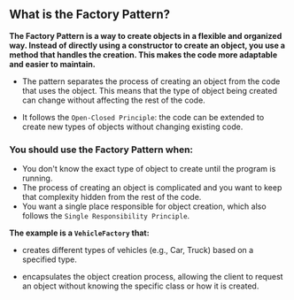 ## What is the Factory Pattern?

**The Factory Pattern is a way to create objects in a flexible and organized way. Instead of directly using a constructor to create an object, you use a method that handles the creation. This makes the code more adaptable and easier to maintain.** 

* The pattern separates the process of creating an object from the code that uses the object. This means that the type of object being created can change without affecting the rest of the code.

* It follows the `Open-Closed Principle`: the code can be extended to create new types of objects without changing existing code.

### You should use the Factory Pattern when:

* You don't know the exact type of object to create until the program is running.
* The process of creating an object is complicated and you want to keep that complexity hidden from the rest of the code.
* You want a single place responsible for object creation, which also follows the `Single Responsibility Principle`.

**The example is a `VehicleFactory` that:**

* creates different types of vehicles (e.g., Car, Truck) based on a specified type.

* encapsulates the object creation process, allowing the client to request an object without knowing the specific class or how it is created.

